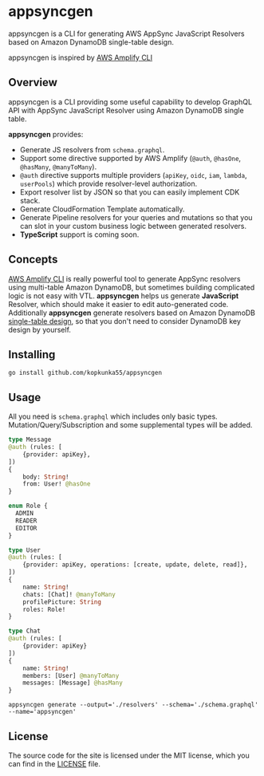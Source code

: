 # appsyncgen

appsyncgen is a CLI for generating AWS AppSync JavaScript Resolvers based on Amazon DynamoDB single-table design.

appsyncgen is inspired by [AWS Amplify CLI](https://docs.amplify.aws/cli/)

## Overview

appsyncgen is a CLI providing some useful capability to develop GraphQL API with AppSync JavaScript Resolver using Amazon DynamoDB single table.

**appsyncgen** provides:

* Generate JS resolvers from `schema.graphql`.
* Support some directive supported by AWS Amplify (`@auth`, `@hasOne`, `@hasMany`, `@manyToMany`).
* `@auth` directive supports multiple providers (`apiKey`, `oidc`, `iam`, `lambda`, `userPools`) which provide resolver-level authorization.
* Export resolver list by JSON so that you can easily implement CDK stack.
* Generate CloudFormation Template automatically.
* Generate Pipeline resolvers for your queries and mutations so that you can slot in your custom business logic between generated resolvers.
* **TypeScript** support is coming soon.

## Concepts

[AWS Amplify CLI](https://docs.amplify.aws/cli/) is really powerful tool to generate AppSync resolvers using multi-table Amazon DynamoDB, but sometimes building complicated logic is not easy with VTL. **appsyncgen** helps us generate **JavaScript** Resolver, which should make it easier to edit auto-generated code. Additionally **appsyncgen** generate resolvers based on Amazon DynamoDB [single-table design](https://aws.amazon.com/blogs/compute/creating-a-single-table-design-with-amazon-dynamodb/), so that you don't need to consider DynamoDB key design by yourself.

## Installing
```shell
go install github.com/kopkunka55/appsyncgen
```
## Usage
All you need is `schema.graphql` which includes only basic types. Mutation/Query/Subscription and some supplemental types will be added.

```graphql
type Message
@auth (rules: [
    {provider: apiKey},
])
{
    body: String!
    from: User! @hasOne
}

enum Role {
  ADMIN
  READER
  EDITOR
}

type User
@auth (rules: [
    {provider: apiKey, operations: [create, update, delete, read]},
])
{
    name: String!
    chats: [Chat]! @manyToMany
    profilePicture: String
    roles: Role!
}

type Chat
@auth (rules: [
    {provider: apiKey}
])
{
    name: String!
    members: [User] @manyToMany
    messages: [Message] @hasMany
}
```

```shell
appsyncgen generate --output='./resolvers' --schema='./schema.graphql' --name='appsyncgen'
```

## License

The source code for the site is licensed under the MIT license, which you can find in the [LICENSE](./LICENSE) file.


